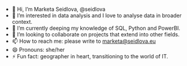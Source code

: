 - 👋 Hi, I’m Marketa Seidlova, @seidlova
- 👀 I’m interested in data analysis and I love to analyse data in broader context.
- 🌱 I’m currently deeping my knowledge of SQL, Python and PowerBI.
- 💞️ I’m looking to collaborate on projects that extend into other fields.
- 📫 How to reach me: please write to marketa@seidlova.eu
- 😄 Pronouns: she/her
- ⚡ Fun fact: geographer in heart, transitioning to the world of IT. 

<!---
seidlova/seidlova is a ✨ special ✨ repository because its `README.md` (this file) appears on your GitHub profile.
You can click the Preview link to take a look at your changes.
--->
